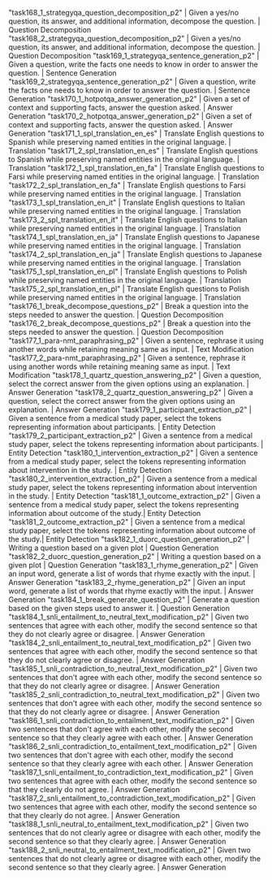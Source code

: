 "task168_1_strategyqa_question_decomposition_p2" | Given a yes/no question, its answer, and additional information, decompose the question. | Question Decomposition
"task168_2_strategyqa_question_decomposition_p2" | Given a yes/no question, its answer, and additional information, decompose the question. | Question Decomposition
"task169_1_strategyqa_sentence_generation_p2" | Given a question, write the facts one needs to know in order to answer the question. | Sentence Generation
"task169_2_strategyqa_sentence_generation_p2" | Given a question, write the facts one needs to know in order to answer the question. | Sentence Generation
"task170_1_hotpotqa_answer_generation_p2" | Given a set of context and supporting facts, answer the question asked. | Answer Generation
"task170_2_hotpotqa_answer_generation_p2" | Given a set of context and supporting facts, answer the question asked. | Answer Generation
"task171_1_spl_translation_en_es" | Translate English questions to Spanish while preserving named entities in the original language. | Translation
"task171_2_spl_translation_en_es" | Translate English questions to Spanish while preserving named entities in the original language. | Translation
"task172_1_spl_translation_en_fa" | Translate English questions to Farsi while preserving named entities in the original language. | Translation
"task172_2_spl_translation_en_fa" | Translate English questions to Farsi while preserving named entities in the original language. | Translation
"task173_1_spl_translation_en_it" | Translate English questions to Italian while preserving named entities in the original language. | Translation
"task173_2_spl_translation_en_it" | Translate English questions to Italian while preserving named entities in the original language. | Translation
"task174_1_spl_translation_en_ja" | Translate English questions to Japanese while preserving named entities in the original language. | Translation
"task174_2_spl_translation_en_ja" | Translate English questions to Japanese while preserving named entities in the original language. | Translation
"task175_1_spl_translation_en_pl" | Translate English questions to Polish while preserving named entities in the original language. | Translation
"task175_2_spl_translation_en_pl" | Translate English questions to Polish while preserving named entities in the original language. | Translation
"task176_1_break_decompose_questions_p2" | Break a question into the steps needed to answer the question. | Question Decomposition
"task176_2_break_decompose_questions_p2" | Break a question into the steps needed to answer the question. | Question Decomposition
"task177_1_para-nmt_paraphrasing_p2" | Given a sentence, rephrase it using another words while retaining meaning same as input. | Text Modification
"task177_2_para-nmt_paraphrasing_p2" | Given a sentence, rephrase it using another words while retaining meaning same as input. | Text Modification
"task178_1_quartz_question_answering_p2" |   Given a question, select the correct answer from the given options using an explanation. | Answer Generation
"task178_2_quartz_question_answering_p2" |   Given a question, select the correct answer from the given options using an explanation. | Answer Generation
"task179_1_participant_extraction_p2" |	Given a sentence from a medical study paper, select the tokens representing information about participants.	| Entity Detection
"task179_2_participant_extraction_p2" |	Given a sentence from a medical study paper, select the tokens representing information about participants.	| Entity Detection
"task180_1_intervention_extraction_p2" |	Given a sentence from a medical study paper, select the tokens representing information about intervention in the study. | Entity Detection
"task180_2_intervention_extraction_p2" |	Given a sentence from a medical study paper, select the tokens representing information about intervention in the study. | Entity Detection
"task181_1_outcome_extraction_p2" | Given a sentence from a medical study paper, select the tokens representing information about outcome of the study.|  Entity Detection
"task181_2_outcome_extraction_p2" | Given a sentence from a medical study paper, select the tokens representing information about outcome of the study.|  Entity Detection
"task182_1_duorc_question_generation_p2" | 	Writing a question based on a given plot | Question Generation
"task182_2_duorc_question_generation_p2" | 	Writing a question based on a given plot | Question Generation
"task183_1_rhyme_generation_p2" | Given an input word, generate a list of words that rhyme exactly with the input.	|  Answer Generation
"task183_2_rhyme_generation_p2" | Given an input word, generate a list of words that rhyme exactly with the input.	|  Answer Generation
"task184_1_break_generate_question_p2" | 	Generate a question based on the given steps used to answer it.	| Question Generation
"task184_1_snli_entailment_to_neutral_text_modification_p2" |	Given two sentences that agree with each other, modify the second sentence so that they do not clearly agree or disagree.	| Answer Generation
"task184_2_snli_entailment_to_neutral_text_modification_p2" |	Given two sentences that agree with each other, modify the second sentence so that they do not clearly agree or disagree.	| Answer Generation
"task185_1_snli_contradiction_to_neutral_text_modification_p2" | Given two sentences that don't agree with each other, modify the second sentence so that they do not clearly agree or disagree. | Answer Generation
"task185_2_snli_contradiction_to_neutral_text_modification_p2" | Given two sentences that don't agree with each other, modify the second sentence so that they do not clearly agree or disagree. | Answer Generation
"task186_1_snli_contradiction_to_entailment_text_modification_p2" | Given two sentences that don't agree with each other, modify the second sentence so that they clearly agree with each other. | Answer Generation
"task186_2_snli_contradiction_to_entailment_text_modification_p2" | Given two sentences that don't agree with each other, modify the second sentence so that they clearly agree with each other. | Answer Generation
"task187_1_snli_entailment_to_contradiction_text_modification_p2" | Given two sentences that agree with each other, modify the second sentence so that they clearly do not agree. | Answer Generation
"task187_2_snli_entailment_to_contradiction_text_modification_p2" | Given two sentences that agree with each other, modify the second sentence so that they clearly do not agree. | Answer Generation
"task188_1_snli_neutral_to_entailment_text_modification_p2" |	Given two sentences that do not clearly agree or disagree with each other, modify the second sentence so that they clearly agree. | Answer Generation
"task188_2_snli_neutral_to_entailment_text_modification_p2" |	Given two sentences that do not clearly agree or disagree with each other, modify the second sentence so that they clearly agree. | Answer Generation
